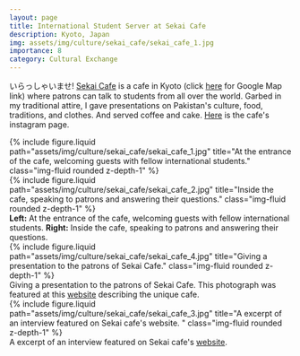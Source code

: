 ```yaml
---
layout: page
title: International Student Server at Sekai Cafe
description: Kyoto, Japan
img: assets/img/culture/sekai_cafe/sekai_cafe_1.jpg
importance: 8
category: Cultural Exchange
---
```


いらっしゃいませ! <a href="https://sekaicafekyoto.com/" target="_blank">Sekai Cafe</a> is a cafe in Kyoto (click <a href="https://maps.app.goo.gl/34nRvM95da3J6Abj9">here</a> for Google Map link) where patrons can talk to students from all over the world. Garbed in my traditional attire, I gave presentations on Pakistan's culture, food, traditions, and clothes. And served coffee and cake. <a href="https://www.instagram.com/sekai.cafe.jp/">Here</a> is the cafe's instagram page.

<div class="row">
    <div class="col-sm mt-3 mt-md-0">
        {% include figure.liquid path="assets/img/culture/sekai_cafe/sekai_cafe_1.jpg" title="At the entrance of the cafe, welcoming guests with fellow international students." class="img-fluid rounded z-depth-1" %}
    </div>
    <div class="col-sm mt-3 mt-md-0">
        {% include figure.liquid path="assets/img/culture/sekai_cafe/sekai_cafe_2.jpg" title="Inside the cafe, speaking to patrons and answering their questions." class="img-fluid rounded z-depth-1" %}
    </div>
</div>
<div class="caption">
    <b>Left:</b> At the entrance of the cafe, welcoming guests with fellow international students. <b>Right:</b> Inside the cafe, speaking to patrons and answering their questions.
</div>

<div class="row">
    <div class="col-sm mt-3 mt-md-0">
        {% include figure.liquid path="assets/img/culture/sekai_cafe/sekai_cafe_4.jpg" title="Giving a presentation to the patrons of Sekai Cafe." class="img-fluid rounded z-depth-1" %}
    </div>
</div>
<div class="caption">
    Giving a presentation to the patrons of Sekai Cafe. This photograph was featured at this <a href="https://kyotoliving.co.jp/topics/34875.html">website</a> describing the unique cafe. 
</div>

<div class="row">
    <div class="col-sm mt-3 mt-md-0">
        {% include figure.liquid path="assets/img/culture/sekai_cafe/sekai_cafe_3.jpg" title="A excerpt of an interview featured on Sekai cafe's website. " class="img-fluid rounded z-depth-1" %}
    </div>
</div>
<div class="caption">
    A excerpt of an interview featured on Sekai cafe's <a href="https://sekaicafekyoto.com/" target="_blank">website</a>. 
</div>
